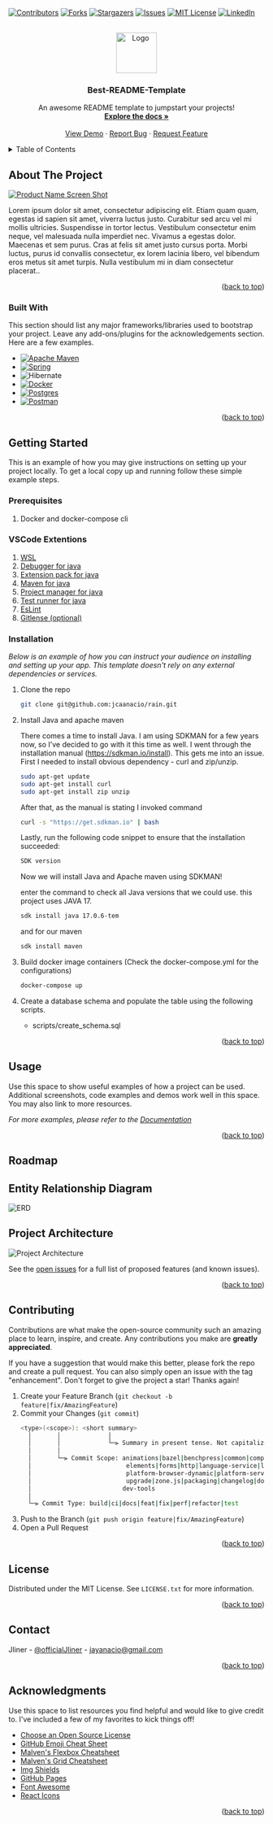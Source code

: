 <!-- Improved compatibility of back to top link: See: https://github.com/othneildrew/Best-README-Template/pull/73 -->

<a name="readme-top"></a>

<!--
*** Thanks for checking out the Best-README-Template. If you have a suggestion
*** that would make this better, please fork the repo and create a pull request
*** or simply open an issue with the tag "enhancement".
*** Don't forget to give the project a star!
*** Thanks again! Now go create something AMAZING! :D
-->

<!-- PROJECT SHIELDS -->
<!--
*** I'm using markdown "reference style" links for readability.
*** Reference links are enclosed in brackets [ ] instead of parentheses ( ).
*** See the bottom of this document for the declaration of the reference variables
*** for contributors-url, forks-url, etc. This is an optional, concise syntax you may use.
*** https://www.markdownguide.org/basic-syntax/#reference-style-links
-->

[![Contributors][contributors-shield]][contributors-url]
[![Forks][forks-shield]][forks-url]
[![Stargazers][stars-shield]][stars-url]
[![Issues][issues-shield]][issues-url]
[![MIT License][license-shield]][license-url]
[![LinkedIn][linkedin-shield]][linkedin-url]

<!-- PROJECT LOGO -->
<br />
<div align="center">
  <a href="https://github.com/othneildrew/Best-README-Template">
    <img src="images/logo.png" alt="Logo" width="80" height="80">
  </a>

  <h3 align="center">Best-README-Template</h3>

  <p align="center">
    An awesome README template to jumpstart your projects!
    <br />
    <a href="https://github.com/othneildrew/Best-README-Template"><strong>Explore the docs »</strong></a>
    <br />
    <br />
    <a href="https://github.com/othneildrew/Best-README-Template">View Demo</a>
    ·
    <a href="https://github.com/othneildrew/Best-README-Template/issues">Report Bug</a>
    ·
    <a href="https://github.com/othneildrew/Best-README-Template/issues">Request Feature</a>
  </p>
</div>

<!-- TABLE OF CONTENTS -->
<details>
  <summary>Table of Contents</summary>
  <ol>
    <li>
      <a href="#about-the-project">About The Project</a>
      <ul>
        <li><a href="#built-with">Built With</a></li>
      </ul>
    </li>
    <li>
      <a href="#getting-started">Getting Started</a>
      <ul>
        <li><a href="#prerequisites">Prerequisites</a></li>
        <li><a href="#installation">Installation</a></li>
      </ul>
    </li>
    <li><a href="#usage">Usage</a></li>
    <li><a href="#roadmap">Roadmap</a></li>
    <li><a href="#contributing">Contributing</a></li>
    <li><a href="#license">License</a></li>
    <li><a href="#contact">Contact</a></li>
    <li><a href="#acknowledgments">Acknowledgments</a></li>
  </ol>
</details>

<!-- ABOUT THE PROJECT -->

## About The Project

[![Product Name Screen Shot][product-screenshot]](https://example.com)

Lorem ipsum dolor sit amet, consectetur adipiscing elit. Etiam quam quam, egestas id sapien sit amet, viverra luctus justo. Curabitur sed arcu vel mi mollis ultricies. Suspendisse in tortor lectus. Vestibulum consectetur enim neque, vel malesuada nulla imperdiet nec. Vivamus a egestas dolor. Maecenas et sem purus. Cras at felis sit amet justo cursus porta. Morbi luctus, purus id convallis consectetur, ex lorem lacinia libero, vel bibendum eros metus sit amet turpis. Nulla vestibulum mi in diam consectetur placerat..

<p align="right">(<a href="#readme-top">back to top</a>)</p>

### Built With

This section should list any major frameworks/libraries used to bootstrap your project. Leave any add-ons/plugins for the acknowledgements section. Here are a few examples.

- [![Apache Maven](https://img.shields.io/badge/Apache%20Maven-C71A36?style=for-the-badge&logo=Apache%20Maven&logoColor=white)][maven-url]
- [![Spring](https://img.shields.io/badge/spring-%236DB33F.svg?style=for-the-badge&logo=spring&logoColor=white)][spring-url]
- ![Hibernate](https://img.shields.io/badge/Hibernate-59666C?style=for-the-badge&logo=Hibernate&logoColor=white)
- [![Docker](https://img.shields.io/badge/docker-%230db7ed.svg?style=for-the-badge&logo=docker&logoColor=white)][docker-url]
- [![Postgres](https://img.shields.io/badge/postgres-%23316192.svg?style=for-the-badge&logo=postgresql&logoColor=white)
  ][postgres-url]
- [![Postman](https://img.shields.io/badge/Postman-FF6C37?style=for-the-badge&logo=postman&logoColor=white)][postman-url]

<p align="right">(<a href="#readme-top">back to top</a>)</p>

<!-- GETTING STARTED -->

## Getting Started

This is an example of how you may give instructions on setting up your project locally.
To get a local copy up and running follow these simple example steps.

### Prerequisites

1. Docker and docker-compose cli

### VSCode Extentions

1. [WSL](https://marketplace.visualstudio.com/items?itemName=ms-vscode-remote.remote-wsl)
2. [Debugger for java](https://marketplace.visualstudio.com/items?itemName=vscjava.vscode-java-debug)
3. [Extension pack for java](https://marketplace.visualstudio.com/items?itemName=vscjava.vscode-java-pack)
4. [Maven for java](https://marketplace.visualstudio.com/items?itemName=vscjava.vscode-maven)
5. [Project manager for java](https://marketplace.visualstudio.com/items?itemName=vscjava.vscode-java-dependency)
6. [Test runner for java](https://marketplace.visualstudio.com/items?itemName=vscjava.vscode-java-test)
7. [EsLint](https://marketplace.visualstudio.com/items?itemName=dbaeumer.vscode-eslint)
8. [Gitlense (optional)](https://marketplace.visualstudio.com/items?itemName=eamodio.gitlens)

### Installation

_Below is an example of how you can instruct your audience on installing and setting up your app. This template doesn't rely on any external dependencies or services._

1. Clone the repo
   ```sh
   git clone git@github.com:jcaanacio/rain.git
   ```
2. Install Java and apache maven

   There comes a time to install Java. I am using SDKMAN for a few years now, so I’ve decided to go with it this time as well. I went through the installation manual (https://sdkman.io/install). This gets me into an issue. First I needed to install obvious dependency - curl and zip/unzip.

   ```sh
   sudo apt-get update
   sudo apt-get install curl
   sudo apt-get install zip unzip
   ```

   After that, as the manual is stating I invoked command

   ```sh
   curl -s "https://get.sdkman.io" | bash
   ```

   Lastly, run the following code snippet to ensure that the installation succeeded:

   ```sh
   SDK version
   ```

   Now we will install Java and Apache maven using SDKMAN!

   enter the command to check all Java versions that we could use. this project uses JAVA 17.

   ```sh
   sdk install java 17.0.6-tem
   ```

   and for our maven

   ```sh
   sdk install maven
   ```

3. Build docker image containers (Check the docker-compose.yml for the configurations)

   ```sh
   docker-compose up
   ```

4. Create a database schema and populate the table using the following scripts.
   - scripts/create_schema.sql

<p align="right">(<a href="#readme-top">back to top</a>)</p>

<!-- USAGE EXAMPLES -->

## Usage

Use this space to show useful examples of how a project can be used. Additional screenshots, code examples and demos work well in this space. You may also link to more resources.

_For more examples, please refer to the [Documentation](https://github.com/jcaanacio/teami#about-the-project)_

<p align="right">(<a href="#readme-top">back to top</a>)</p>

<!-- ROADMAP -->

## Roadmap

## Entity Relationship Diagram

![ERD](https://github.com/jcaanacio/teami/blob/main/public/erd.JPG)

## Project Architecture

![Project Architecture](https://github.com/jcaanacio/teami/blob/main/public/roadmap.png)

See the [open issues](https://github.com/jcaanacio/teami/issues) for a full list of proposed features (and known issues).

<p align="right">(<a href="#readme-top">back to top</a>)</p>

<!-- CONTRIBUTING -->

## Contributing

Contributions are what make the open-source community such an amazing place to learn, inspire, and create. Any contributions you make are **greatly appreciated**.

If you have a suggestion that would make this better, please fork the repo and create a pull request. You can also simply open an issue with the tag "enhancement".
Don't forget to give the project a star! Thanks again!

1. Create your Feature Branch (`git checkout -b feature|fix/AmazingFeature`)
2. Commit your Changes (`git commit`)
   ```sh
   <type>(<scope>): <short summary>
     │       │             │
     │       │             └─⫸ Summary in present tense. Not capitalized. No period at the end.
     │       │
     │       └─⫸ Commit Scope: animations|bazel|benchpress|common|compiler|compiler-cli|core|
     │                          elements|forms|http|language-service|localize|platform-browser|
     │                          platform-browser-dynamic|platform-server|router|service-worker|
     │                          upgrade|zone.js|packaging|changelog|docs-infra|migrations|
     │                         dev-tools
     │
     └─⫸ Commit Type: build|ci|docs|feat|fix|perf|refactor|test
   ```
3. Push to the Branch (`git push origin feature|fix/AmazingFeature`)
4. Open a Pull Request

<p align="right">(<a href="#readme-top">back to top</a>)</p>

<!-- LICENSE -->

## License

Distributed under the MIT License. See `LICENSE.txt` for more information.

<p align="right">(<a href="#readme-top">back to top</a>)</p>

<!-- CONTACT -->

## Contact

Jliner - [@officialJliner](https://www.facebook.com/officialJliner) - jayanacio@gmail.com

<p align="right">(<a href="#readme-top">back to top</a>)</p>

<!-- ACKNOWLEDGMENTS -->

## Acknowledgments

Use this space to list resources you find helpful and would like to give credit to. I've included a few of my favorites to kick things off!

- [Choose an Open Source License](https://choosealicense.com)
- [GitHub Emoji Cheat Sheet](https://www.webpagefx.com/tools/emoji-cheat-sheet)
- [Malven's Flexbox Cheatsheet](https://flexbox.malven.co/)
- [Malven's Grid Cheatsheet](https://grid.malven.co/)
- [Img Shields](https://shields.io)
- [GitHub Pages](https://pages.github.com)
- [Font Awesome](https://fontawesome.com)
- [React Icons](https://react-icons.github.io/react-icons/search)

<p align="right">(<a href="#readme-top">back to top</a>)</p>

<!-- MARKDOWN LINKS & IMAGES -->
<!-- https://www.markdownguide.org/basic-syntax/#reference-style-links -->

[contributors-shield]: https://img.shields.io/github/contributors/othneildrew/Best-README-Template.svg?style=for-the-badge
[contributors-url]: https://github.com/othneildrew/Best-README-Template/graphs/contributors
[forks-shield]: https://img.shields.io/github/forks/othneildrew/Best-README-Template.svg?style=for-the-badge
[forks-url]: https://github.com/othneildrew/Best-README-Template/network/members
[stars-shield]: https://img.shields.io/github/stars/othneildrew/Best-README-Template.svg?style=for-the-badge
[stars-url]: https://github.com/othneildrew/Best-README-Template/stargazers
[issues-shield]: https://img.shields.io/github/issues/othneildrew/Best-README-Template.svg?style=for-the-badge
[issues-url]: https://github.com/othneildrew/Best-README-Template/issues
[license-shield]: https://img.shields.io/github/license/othneildrew/Best-README-Template.svg?style=for-the-badge
[license-url]: https://github.com/othneildrew/Best-README-Template/blob/master/LICENSE.txt
[linkedin-shield]: https://img.shields.io/badge/-LinkedIn-black.svg?style=for-the-badge&logo=linkedin&colorB=555
[linkedin-url]: https://linkedin.com/in/othneildrew
[product-screenshot]: images/screenshot.png
[jquery.com]: https://img.shields.io/badge/jQuery-0769AD?style=for-the-badge&logo=jquery&logoColor=white
[jquery-url]: https://jquery.com
[spring-url]: https://spring.io/
[docker-url]: https://www.docker.com/
[postgres-url]: https://www.postgresql.org/
[postman-url]: https://postman.com/
[maven-url]: https://maven.apache.org/
